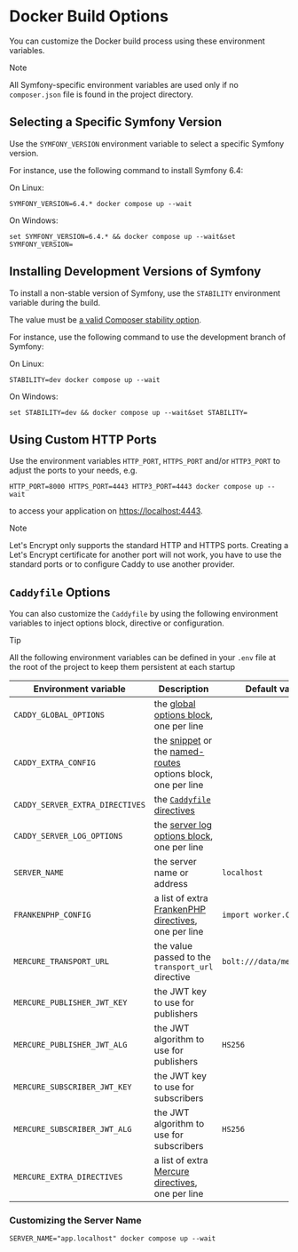 # Docker Build Options

You can customize the Docker build process using these environment variables.

> [!NOTE]
>
> All Symfony-specific environment variables are used only if no `composer.json`
> file is found in the project directory.

## Selecting a Specific Symfony Version

Use the `SYMFONY_VERSION` environment variable to select a specific Symfony version.

For instance, use the following command to install Symfony 6.4:

On Linux:

    SYMFONY_VERSION=6.4.* docker compose up --wait

On Windows:

    set SYMFONY_VERSION=6.4.* && docker compose up --wait&set SYMFONY_VERSION=

## Installing Development Versions of Symfony

To install a non-stable version of Symfony,
use the `STABILITY` environment variable during the build.

The value must be [a valid Composer stability option](https://getcomposer.org/doc/04-schema.md#minimum-stability).

For instance, use the following command to use the development branch of Symfony:

On Linux:

    STABILITY=dev docker compose up --wait

On Windows:

    set STABILITY=dev && docker compose up --wait&set STABILITY=

## Using Custom HTTP Ports

Use the environment variables `HTTP_PORT`, `HTTPS_PORT` and/or `HTTP3_PORT`
to adjust the ports to your needs, e.g.

    HTTP_PORT=8000 HTTPS_PORT=4443 HTTP3_PORT=4443 docker compose up --wait

to access your application on [https://localhost:4443](https://localhost:4443).

> [!NOTE]
>
> Let's Encrypt only supports the standard HTTP and HTTPS ports.
> Creating a Let's Encrypt certificate for another port will not work,
> you have to use the standard ports or to configure Caddy to use another provider.

## `Caddyfile` Options

You can also customize the `Caddyfile` by using the following environment variables
to inject options block, directive or configuration.

> [!TIP]
>
> All the following environment variables can be defined in your `.env` file
> at the root of the project to keep them persistent at each startup

<!-- markdownlint-disable MD013 -->

| Environment variable            | Description                                                                                                                                                                             | Default value             |
| ------------------------------- | --------------------------------------------------------------------------------------------------------------------------------------------------------------------------------------- | ------------------------- |
| `CADDY_GLOBAL_OPTIONS`          | the [global options block](https://caddyserver.com/docs/caddyfile/options#global-options), one per line                                                                                 |                           |
| `CADDY_EXTRA_CONFIG`            | the [snippet](https://caddyserver.com/docs/caddyfile/concepts#snippets) or the [named-routes](https://caddyserver.com/docs/caddyfile/concepts#named-routes) options block, one per line |                           |
| `CADDY_SERVER_EXTRA_DIRECTIVES` | the [`Caddyfile` directives](https://caddyserver.com/docs/caddyfile/concepts#directives)                                                                                                |                           |
| `CADDY_SERVER_LOG_OPTIONS`      | the [server log options block](https://caddyserver.com/docs/caddyfile/directives/log), one per line                                                                                     |                           |
| `SERVER_NAME`                   | the server name or address                                                                                                                                                              | `localhost`               |
| `FRANKENPHP_CONFIG`             | a list of extra [FrankenPHP directives](https://frankenphp.dev/docs/config/#caddyfile-config), one per line                                                                             | `import worker.Caddyfile` |
| `MERCURE_TRANSPORT_URL`         | the value passed to the `transport_url` directive                                                                                                                                       | `bolt:///data/mercure.db` |
| `MERCURE_PUBLISHER_JWT_KEY`     | the JWT key to use for publishers                                                                                                                                                       |                           |
| `MERCURE_PUBLISHER_JWT_ALG`     | the JWT algorithm to use for publishers                                                                                                                                                 | `HS256`                   |
| `MERCURE_SUBSCRIBER_JWT_KEY`    | the JWT key to use for subscribers                                                                                                                                                      |                           |
| `MERCURE_SUBSCRIBER_JWT_ALG`    | the JWT algorithm to use for subscribers                                                                                                                                                | `HS256`                   |
| `MERCURE_EXTRA_DIRECTIVES`      | a list of extra [Mercure directives](https://mercure.rocks/docs/hub/config), one per line                                                                                               |                           |

<!-- markdownlint-enable MD013 -->

### Customizing the Server Name

    SERVER_NAME="app.localhost" docker compose up --wait
